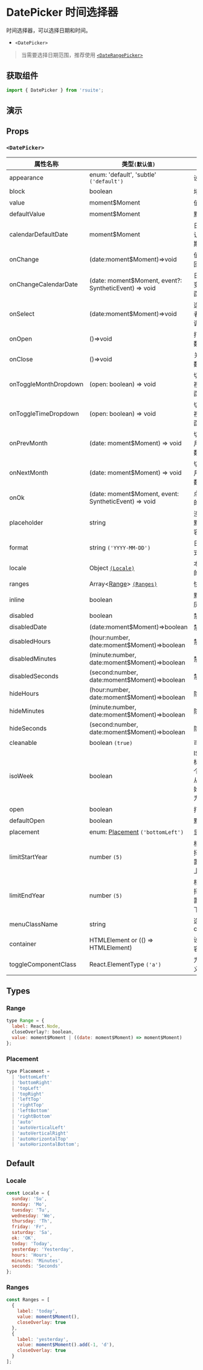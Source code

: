 # DatePicker 时间选择器

时间选择器，可以选择日期和时间。

* `<DatePicker>`

> 当需要选择日期范围，推荐使用 [`<DateRangePicker>`](./date-range-picker)

## 获取组件

```js
import { DatePicker } from 'rsuite';
```

## 演示

<!--{demo}-->

## Props

### `<DatePicker>`

| 属性名称              | 类型`(默认值)`                                        | 描述                                                      |
| --------------------- | ----------------------------------------------------- | --------------------------------------------------------- |
| appearance            | enum: 'default', 'subtle' `('default')`               | 设置外观                                                  |
| block                 | boolean                                               | 堵塞整行                                                  |
| value                 | moment$Moment                                         | 值`受控`                                                  |
| defaultValue          | moment$Moment                                         | 默认值                                                    |
| calendarDefaultDate   | moment$Moment                                         | 日历面板默认呈现的日期时间                                |
| onChange              | (date:moment$Moment)=>void                            | 值改变后的回调函数                                        |
| onChangeCalendarDate  | (date: moment$Moment, event?: SyntheticEvent) => void | 日历日期改变后的回调函数                                  |
| onSelect              | (date:moment$Moment)=>void                            | 选择日期或者时间的回调函数                                |
| onOpen                | ()=>void                                              | 打开回调函数                                              |
| onClose               | ()=>void                                              | 关闭回调函数                                              |
| onToggleMonthDropdown | (open: boolean) => void                               | 切换到月份视图的回调函数                                  |
| onToggleTimeDropdown  | (open: boolean) => void                               | 切换到时间视图的回调函数                                  |
| onPrevMonth           | (date: moment$Moment) => void                         | 切换到上一月的回调函数                                    |
| onNextMonth           | (date: moment$Moment) => void                         | 切换到下一月的回调函数                                    |
| onOk                  | (date: moment$Moment, event: SyntheticEvent) => void  | 点击确定后的回调函数                                      |
| placeholder           | string                                                | 没有值时候默认显示内容                                    |
| format                | string `('YYYY-MM-DD')`                               | 日期显示格式化                                            |
| locale                | Object [`(Locale)`](#Locale)                          | 本地化对应的语言描述                                      |
| ranges                | Array<[Range](#Range)> [`(Ranges)`](#Ranges)          | 快捷项配置                                                |
| inline                | boolean                                               | 默认显示日历面板                                          |
| disabled              | boolean                                               | 禁用组件                                                  |
| disabledDate          | (date:moment$Moment)=>boolean                         | 禁用日期                                                  |
| disabledHours         | (hour:number, date:moment$Moment)=>boolean            | 禁用小时                                                  |
| disabledMinutes       | (minute:number, date:moment$Moment)=>boolean          | 禁用分钟                                                  |
| disabledSeconds       | (second:number, date:moment$Moment)=>boolean          | 禁用秒                                                    |
| hideHours             | (hour:number, date:moment$Moment)=>boolean            | 隐藏小时                                                  |
| hideMinutes           | (minute:number, date:moment$Moment)=>boolean          | 隐藏分钟                                                  |
| hideSeconds           | (second:number, date:moment$Moment)=>boolean          | 隐藏秒                                                    |
| cleanable             | boolean `(true)`                                      | 可以清除                                                  |
| isoWeek               | boolean                                               | ISO 8601 标准， 每个日历星期从星期一开始，星期日为第 7 天 |
| open                  | boolean                                               | 打开 (受控)                                               |
| defaultOpen           | boolean                                               | 默认打开                                                  |
| placement             | enum: [Placement](#Placement) `('bottomLeft')`        | 显示位置                                                  |
| limitStartYear        | number `(5)`                                          | 相对当前选择日期，设置可选年份上限                        |
| limitEndYear          | number `(5)`                                          | 相对当前选择日期，设置可选年份下限                        |
| menuClassName         | string                                                | 选项菜单的 className                                      |
| container             | HTMLElement or (() => HTMLElement)                    | 设置渲染的容器                                            |
| toggleComponentClass  | React.ElementType `('a')`                             | 为组件自定义元素类型                                      |

## Types

### Range

```js
type Range = {
  label: React.Node,
  closeOverlay?: boolean,
  value: moment$Moment | ((date: moment$Moment) => moment$Moment)
};
```

### Placement

```js
type Placement =
  | 'bottomLeft'
  | 'bottomRight'
  | 'topLeft'
  | 'topRight'
  | 'leftTop'
  | 'rightTop'
  | 'leftBottom'
  | 'rightBottom'
  | 'auto'
  | 'autoVerticalLeft'
  | 'autoVerticalRight'
  | 'autoHorizontalTop'
  | 'autoHorizontalBottom';
```

## Default

### Locale

```js
const Locale = {
  sunday: 'Su',
  monday: 'Mo',
  tuesday: 'Tu',
  wednesday: 'We',
  thursday: 'Th',
  friday: 'Fr',
  saturday: 'Sa',
  ok: 'OK',
  today: 'Today',
  yesterday: 'Yesterday',
  hours: 'Hours',
  minutes: 'Minutes',
  seconds: 'Seconds'
};
```

### Ranges

```js
const Ranges = [
  {
    label: 'today',
    value: moment$Moment(),
    closeOverlay: true
  },
  {
    label: 'yesterday',
    value: moment$Moment().add(-1, 'd'),
    closeOverlay: true
  }
];
```
